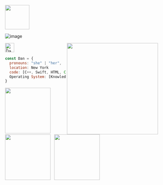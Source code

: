<img src="https://user-images.githubusercontent.com/37808313/125493073-ee1dedac-4fec-4964-b4ea-2426ddeefb0a.gif" width="80" >

![image](https://user-images.githubusercontent.com/37808313/125509980-ae259c31-d247-4159-9eb2-edcdba835232.png)

<a href="https://www.linkedin.com/in/danzhao-0618/">
  <img alt="Dan's LinkedIN" width="30px" src="https://cdn.jsdelivr.net/npm/simple-icons@3.0.1/icons/linkedin.svg" />
</a>

 <img align="right" src="https://user-images.githubusercontent.com/37808313/125492153-f4698766-50c5-48e7-88b7-06fff1c2b8cb.gif" width=300>


```javascript
const Dan = {
  pronouns: "she" | "her",
  location: New York
  code: [C++, Swift, HTML, CSS, JavaScript,sql],
  Operating System: [Knowledge of IBM systems, Windows, Mac OS and Linux]
}
```
<img src="https://user-images.githubusercontent.com/61069233/124211909-ef180380-dabb-11eb-83ca-d66346804e61.gif" width=150 > &nbsp; <img src="https://user-images.githubusercontent.com/61069233/124209451-921a4e80-dab7-11eb-9348-eae437ff6487.gif" width=150> &nbsp; <img src="https://user-images.githubusercontent.com/61069233/124213601-e07f1b80-dabe-11eb-9d5b-e37cb29c63d2.gif" width=150>
